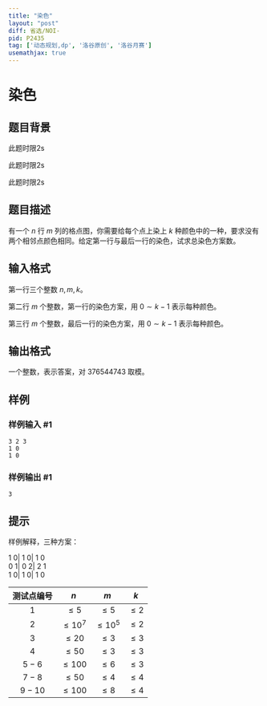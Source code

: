 ```yaml
---
title: "染色"
layout: "post"
diff: 省选/NOI-
pid: P2435
tag: ['动态规划,dp', '洛谷原创', '洛谷月赛']
usemathjax: true
---
```


# 染色
## 题目背景

此题时限2s

此题时限2s

此题时限2s

## 题目描述


有一个 $n$ 行 $m$ 列的格点图，你需要给每个点上染上 $k$ 种颜色中的一种，要求没有两个相邻点颜色相同。给定第一行与最后一行的染色，试求总染色方案数。
## 输入格式

第一行三个整数 $n,m,k$。

第二行 $m$ 个整数，第一行的染色方案，用 $0\sim k-1$ 表示每种颜色。

第三行 $m$ 个整数，最后一行的染色方案，用 $0\sim k-1$ 表示每种颜色。
## 输出格式

一个整数，表示答案，对 $376544743$ 取模。
## 样例

### 样例输入 #1
```
3 2 3
1 0
1 0
```
### 样例输出 #1
```
3

```
## 提示

样例解释，三种方案：

1 0| 1 0| 1 0  
0 1| 0 2| 2 1  
1 0| 1 0| 1 0

| 测试点编号 | $n$ | $m$ | $k$ |
| :----------: | :----------: | :----------: | :----------: |
| $1$ | $≤5$ | $≤5$ | $≤2$ |
| $2$ | $≤10^7$ | $≤10^5$ | $≤2$ |
| $3$ | $≤20$ | $≤3$ | $≤3$ |
| $4$ | $≤50$ | $≤3$ | $≤3$ |
| $5-6$ | $≤100$ | $≤6$ | $≤3$ |
| $7-8$ | $≤50$ | $≤4$ | $≤4$ |
| $9-10$ | $≤100$ | $≤8$ | $≤4$ |
